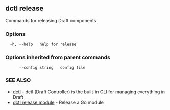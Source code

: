 ## dctl release

Commands for releasing Draft components

### Options

```
  -h, --help   help for release
```

### Options inherited from parent commands

```
      --config string   config file
```

### SEE ALSO

* [dctl](dctl.md)	 - dctl (Draft Controller) is the built-in CLI for managing everything in Draft
* [dctl release module](dctl_release_module.md)	 - Release a Go module

